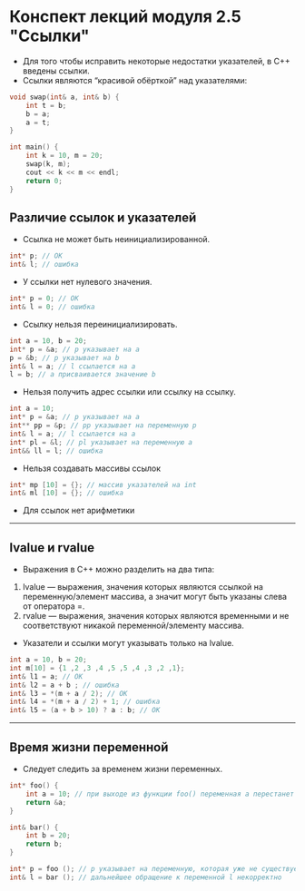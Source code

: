 # Конспект лекций модуля 2.5 "Ссылки"

+ Для того чтобы исправить некоторые недостатки указателей, в C++ введены ссылки. 
+ Ссылки являются “красивой обёрткой” над указателями:

```c++
void swap(int& a, int& b) {
    int t = b;
    b = a;
    a = t;
}

int main() {
    int k = 10, m = 20;
    swap(k, m);
    cout << k << m << endl;
    return 0;
}
```

## Различие ссылок и указателей

+ Ссылка не может быть неинициализированной.

```c++
int* p; // OK
int& l; // ошибка
```

+ У ссылки нет нулевого значения.

```c++
int* p = 0; // OK
int& l = 0; // ошибка
```

+ Ссылку нельзя переинициализировать.

```c++
int a = 10, b = 20;
int* p = &a; // p указывает на a
p = &b; // p указывает на b
int& l = a; // l ссылается на a
l = b; // a присваивается значение b
```

+ Нельзя получить адрес ссылки или ссылку на ссылку.

```c++
int a = 10;
int* p = &a; // p указывает на a
int** pp = &p; // pp указывает на переменную p
int& l = a; // l ссылается на a
int* pl = &l; // pl указывает на переменную a
int&& ll = l; // ошибка
```

+ Нельзя создавать массивы ссылок

```c++
int* mp [10] = {}; // массив указателей на int
int& ml [10] = {}; // ошибка
```

+ Для ссылок нет арифметики

***

## lvalue и rvalue

+ Выражения в C++ можно разделить на два типа:
1. lvalue — выражения, значения которых являются ссылкой
   на переменную/элемент массива, а значит могут быть
   указаны слева от оператора =.
2. rvalue — выражения, значения которых являются
   временными и не соответствуют никакой
   переменной/элементу массива. 

+ Указатели и ссылки могут указывать только на lvalue.

```c++
int a = 10, b = 20;
int m[10] = {1 ,2 ,3 ,4 ,5 ,5 ,4 ,3 ,2 ,1};
int& l1 = a; // OK
int& l2 = a + b ; // ошибка
int& l3 = *(m + a / 2); // OK
int& l4 = *(m + a / 2) + 1; // ошибка
int& l5 = (a + b > 10) ? a : b; // OK
```

***

## Время жизни переменной

+ Следует следить за временем жизни переменных.

```c++
int* foo() {
    int a = 10; // при выходе из функции foo() переменная a перестанет существовать
    return &a;
}

int& bar() {
    int b = 20;
    return b;
}
```

```c++
int* p = foo (); // p указывает на переменную, которая уже не существует
int& l = bar (); // дальнейшее обращение к переменной l некорректно
```